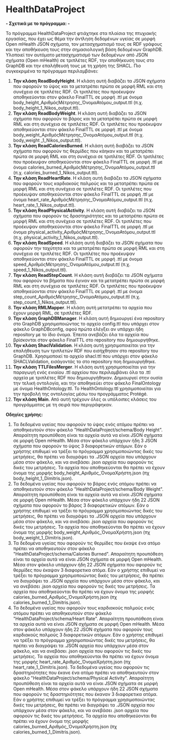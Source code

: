 # HealthDataProject

**- Σχετικά με το πρόγραμμα: -**

Το πρόγραμμα HealthDataProject φτιάχτηκε στα πλαίσια της πτυχιακής εργασίας, που έχει ως θέμα την άντληση δεδομένων υγείας σε μορφή Open mHealth JSON σχήματα, τον μετασχηματισμό τους σε RDF γράφους και την αποθήκευση τους στην σημασιολογική βάση δεδομένων GraphDB. Υλοποιεί τον αυτόματο μετασχηματισμό των δεδομένων από JSON σχήματα (Open mHealth) σε τριπλέτες RDF, την αποθήκευση τους στο GraphDB και την επαλήθευσή τους με τη χρήση της SHACL. Πιο συγκεκριμένα το πρόγραμμα περιλαμβάνει:
1.	**Την κλάση ReadBodyHeight**. Η κλάση αυτή διαβάζει τα JSON σχήματα που αφορούν το ύψος και τα μετατρέπει πρώτα σε μορφή RML και στη συνέχεια σε τριπλέτες RDF. Οι τριπλέτες που προέκυψαν αποθηκεύονται στον φάκελο FinalTTL σε μορφή .ttl με όνομα body_height_ΑριθμόςΜέτρησης_ΌνομαΑτόμου_output.ttl (π.χ. body_height_1_Nikos_output.ttl).
2.	**Την κλάση ReadBodyWeight**. Η κλάση αυτή διαβάζει τα JSON σχήματα που αφορούν το βάρος και τα μετατρέπει πρώτα σε μορφή RML και στη συνέχεια σε τριπλέτες RDF. Οι τριπλέτες που προέκυψαν αποθηκεύονται στον φάκελο FinalTTL σε μορφή .ttl με όνομα body_weight_ΑριθμόςΜέτρησης_ΌνομαΑτόμου_output.ttl (π.χ. body_weight _1_Nikos_output.ttl).
3.	**Την κλάση ReadCaloriesBurned**. Η κλάση αυτή διαβάζει τα JSON σχήματα που αφορούν τις θερμίδες που κάηκαν και τα μετατρέπει πρώτα σε μορφή RML και στη συνέχεια σε τριπλέτες RDF. Οι τριπλέτες που προέκυψαν αποθηκεύονται στον φάκελο FinalTTL σε μορφή .ttl με όνομα calories_burned_ΑριθμόςΜέτρησης_ΌνομαΑτόμου_output.ttl (π.χ. calories_burned_1_Nikos_output.ttl).
4.	**Την κλάση ReadHeartRate**. Η κλάση αυτή διαβάζει τα JSON σχήματα που αφορούν τους καρδιακούς παλμούς και τα μετατρέπει πρώτα σε μορφή RML και στη συνέχεια σε τριπλέτες RDF. Οι τριπλέτες που προέκυψαν αποθηκεύονται στον φάκελο FinalTTL σε μορφή .ttl με όνομα heart_rate_ΑριθμόςΜέτρησης_ΌνομαΑτόμου_output.ttl (π.χ. heart_rate_1_Nikos_output.ttl).
5.	**Την κλάση ReadPhysicalActivity**. Η κλάση αυτή διαβάζει τα JSON σχήματα που αφορούν τις δραστηριότητες και τα μετατρέπει πρώτα σε μορφή RML και στη συνέχεια σε τριπλέτες RDF. Οι τριπλέτες που προέκυψαν αποθηκεύονται στον φάκελο FinalTTL σε μορφή .ttl με όνομα physical_activity_ΑριθμόςΜέτρησης_ΌνομαΑτόμου_output.ttl (π.χ. physical_activity_1_Nikos_output.ttl).
6.	**Την κλάση ReadSpeed**. Η κλάση αυτή διαβάζει τα JSON σχήματα που αφορούν την ταχύτητα και τα μετατρέπει πρώτα σε μορφή RML και στη συνέχεια σε τριπλέτες RDF. Οι τριπλέτες που προέκυψαν αποθηκεύονται στον φάκελο FinalTTL σε μορφή .ttl με όνομα speed_ΑριθμόςΜέτρησης_ΌνομαΑτόμου_output.ttl (π.χ. speed_1_Nikos_output.ttl).
7.	**Την κλάση ReadStepCount**. Η κλάση αυτή διαβάζει τα JSON σχήματα που αφορούν τα βήματα που έγιναν και τα μετατρέπει πρώτα σε μορφή RML και στη συνέχεια σε τριπλέτες RDF. Οι τριπλέτες που προέκυψαν αποθηκεύονται στον φάκελο FinalTTL σε μορφή .ttl με όνομα step_count_ΑριθμόςΜέτρησης_ΌνομαΑτόμου_output.ttl (π.χ. step_count_1_Nikos_output.ttl).
8.	**Την κλάση RMLMapper**. Η κλάση αυτή μετατρέπει τα αρχεία που έχουν μορφή RML, σε τριπλέτες RDF.
9.	**Την κλάση GraphDBManager**. Η κλάση αυτή δημιουργεί ένα repository στο GraphDB χρησιμοποιώντας το αρχείο config.ttl που υπάρχει στον φάκελο GraphDBconfig, αφού πρώτα ελέγξει αν υπάρχει ήδη repository με το ίδιο όνομα. Έπειτα ανεβάζει όλα τα αρχεία που βρίσκονται στον φάκελο FinalTTL στο repository που δημιουργήθηκε.
10.	**Την κλάση ShaclValidation**. Η κλάση αυτή χρησιμοποιείται για την επαλήθευση των τριπλετών RDF που εισήχθησαν στο repository του GraphDB. Χρησιμοποιεί το αρχείο shacl.ttl που υπάρχει στον φάκελο SHACLValidation, εισάγοντάς το στο repository ποη δημιουργήθηκε.
11.	**Την κλάση TTLFilesMerger**. Η κλάση αυτή χρησιμοποιείται για την παραγωγή ενός ενιαίου .ttl αρχείου που περιλαμβάνει όλα τα .ttl αρχεία με τριπλέτες RDF που δημιουργήθηκαν. Δημιουργεί στην ουσία την τελική οντολογία, και την αποθηκεύει στον φάκελο FinalOntology με όνομα HealthOntology.ttl. Το HealthOntology.ttl χρησιμοποιείται για την προβολή της οντολογίας μέσω του προγράμματος Protégé.
12.	**Την κλάση Main**. Από αυτή τρέχουν όλες οι υπόλοιπες κλάσεις του προγράμματος με τη σειρά που περιγράφηκαν.

**Οδηγίες χρήσης:**
1. Τα δεδομένα υγείας που αφορούν το ύψος ενός ατόμου πρέπει να αποθηκευτούν στον φάκελο "HealthDataProject/schema/Body Height". Απαραίτητη προυπόθεση είναι τα αρχεία αυτά να είναι JSON σχήματα σε μορφή Open mHealth. Μέσα στον φάκελο υπάρχουν ήδη 3 JSON σχήματα που αφορούν το ύψος 3 διαφορετικών ατόμων. Εάν ο χρήστης επιθυμεί να τρέξει το πρόγραμμα χρησιμοποιώντας δικές του μετρήσεις, θα πρέπει να διαγράψει τα .JSON αρχεία που υπάρχουν μέσα στον φάκελο, και να ανεβάσει .json αρχεία που αφορούν τις δικές του μετρήσεις. Τα αρχεία που αποθηκεύονται θα πρέπει να έχουν όνομα της μορφής body_height_Αριθμός_ΌνομαΧρήστη.json (πχ body_height_1_Dimitris.json).
2. Τα δεδομένα υγείας που αφορούν το βάρος ενός ατόμου πρέπει να αποθηκευτούν στον φάκελο "HealthDataProject/schema/Body Weight". Απαραίτητη προυπόθεση είναι τα αρχεία αυτά να είναι JSON σχήματα σε μορφή Open mHealth. Μέσα στον φάκελο υπάρχουν ήδη 22 JSON σχήματα που αφορούν το βάρος 3 διαφορετικών ατόμων. Εάν ο χρήστης επιθυμεί να τρέξει το πρόγραμμα χρησιμοποιώντας δικές του μετρήσεις, θα πρέπει να διαγράψει τα .JSON αρχεία που υπάρχουν μέσα στον φάκελο, και να ανεβάσει .json αρχεία που αφορούν τις δικές του μετρήσεις. Τα αρχεία που αποθηκεύονται θα πρέπει να έχουν όνομα της μορφής body_weight_Αριθμός_ΌνομαΧρήστη.json (πχ body_weight_1_Dimitris.json).
3. Τα δεδομένα υγείας που αφορούν τις θερμίδες που έκαψε ένα ατόμο πρέπει να αποθηκευτούν στον φάκελο "HealthDataProject/schema/Calories Burned". Απαραίτητη προυπόθεση είναι τα αρχεία αυτά να είναι JSON σχήματα σε μορφή Open mHealth. Μέσα στον φάκελο υπάρχουν ήδη 22 JSON σχήματα που αφορούν τις θερμίδες που έκαψαν 3 διαφορετικα ατόμα. Εάν ο χρήστης επιθυμεί να τρέξει το πρόγραμμα χρησιμοποιώντας δικές του μετρήσεις, θα πρέπει να διαγράψει τα .JSON αρχεία που υπάρχουν μέσα στον φάκελο, και να ανεβάσει .json αρχεία που αφορούν τις δικές του μετρήσεις. Τα αρχεία που αποθηκεύονται θα πρέπει να έχουν όνομα της μορφής calories_burned_Αριθμός_ΌνομαΧρήστη.json (πχ calories_burned_1_Dimitris.json).
4. Τα δεδομένα υγείας που αφορούν τους καρδιακούς παλμούς ενός ατόμου πρέπει να αποθηκευτούν στον φάκελο "HealthDataProject/schema/Heart Rate". Απαραίτητη προυπόθεση είναι τα αρχεία αυτά να είναι JSON σχήματα σε μορφή Open mHealth. Μέσα στον φάκελο υπάρχουν ήδη 22 JSON σχήματα που αφορούν τους καρδιακούς παλμούς 3 διαφορετικών ατόμων. Εάν ο χρήστης επιθυμεί να τρέξει το πρόγραμμα χρησιμοποιώντας δικές του μετρήσεις, θα πρέπει να διαγράψει τα .JSON αρχεία που υπάρχουν μέσα στον φάκελο, και να ανεβάσει .json αρχεία που αφορούν τις δικές του μετρήσεις. Τα αρχεία που αποθηκεύονται θα πρέπει να έχουν όνομα της μορφής heart_rate_Αριθμός_ΌνομαΧρήστη.json (πχ heart_rate_1_Dimitris.json).
Τα δεδομένα υγείας που αφορούν τις δραστηριότητες που έκανε ένα ατόμο πρέπει να αποθηκευτούν στον φάκελο "HealthDataProject/schema/Physical Activity". Απαραίτητη προυπόθεση είναι τα αρχεία αυτά να είναι JSON σχήματα σε μορφή Open mHealth. Μέσα στον φάκελο υπάρχουν ήδη 22 JSON σχήματα που αφορούν τις δραστηριότητες που έκαναν 3 διαφορετικα ατόμα. Εάν ο χρήστης επιθυμεί να τρέξει το πρόγραμμα χρησιμοποιώντας δικές του μετρήσεις, θα πρέπει να διαγράψει τα .JSON αρχεία που υπάρχουν μέσα στον φάκελο, και να ανεβάσει .json αρχεία που αφορούν τις δικές του μετρήσεις. Τα αρχεία που αποθηκεύονται θα πρέπει να έχουν όνομα της μορφής calories_burned_Αριθμός_ΌνομαΧρήστη.json (πχ calories_burned_1_Dimitris.json).
